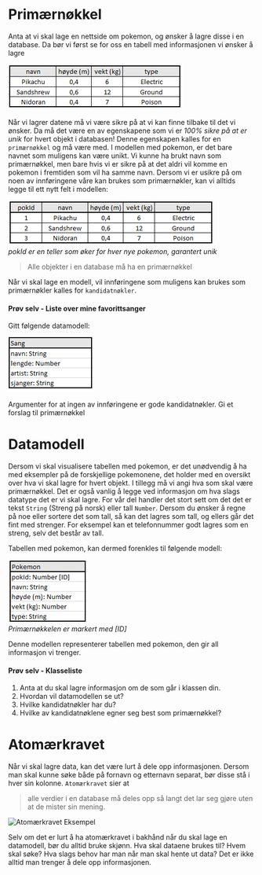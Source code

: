 
# Primærnøkkel

Anta at vi skal lage en nettside om pokemon, og ønsker å lagre disse i en database. Da bør vi først se for oss en tabell med informasjonen vi ønsker å lagre

![Pokemon Database](./pokemon1.png)

Når vi lagrer datene må vi være sikre på at vi kan finne tilbake til det vi ønsker. Da må det være en av egenskapene som vi er *100% sikre på at er unik* for hvert objekt i databasen! Denne egenskapen kalles for en `primærnøkkel` og må være med. I modellen med pokemon, er det bare navnet som muligens kan være unikt. Vi kunne ha brukt navn som primærnøkkel, men bare hvis vi er sikre på at det aldri vil komme en pokemon i fremtiden som vil ha samme navn. Dersom vi er usikre på om noen av innføringene våre kan brukes som primærnøkler, kan vi alltids legge til ett nytt felt i modellen:

![Pokemon med id](./pokemon2.png)  
*pokId er en teller som øker for hver nye pokemon, garantert unik* 

> Alle objekter i en database må ha en primærnøkkel

Når vi skal lage en modell, vil innføringene som muligens kan brukes som primærnøkler kalles for `kandidatnøkler`.

#### Prøv selv - Liste over mine favorittsanger
Gitt følgende datamodell:

![Modell Sang](./modell1.png)

Argumenter for at ingen av innføringene er gode kandidatnøkler. Gi et forslag til primærnøkkel


# Datamodell

Dersom vi skal visualisere tabellen med pokemon, er det unødvendig å ha med eksempler på de forskjellige pokemonene, det holder med en oversikt over hva vi skal lagre for hvert objekt. I tillegg må vi angi hva som skal være primærnøkkel. Det er også vanlig å legge ved informasjon om hva slags datatype det er vi skal lagre. For vår del handler det stort sett om det det er tekst `String` (Streng på norsk) eller tall `Number`. Dersom du ønsker å regne på noe eller sortere det som tall, så kan det lagres som tall, og ellers går det fint med strenger. For eksempel kan et telefonnummer godt lagres som en streng, selv det består av tall. 

Tabellen med pokemon, kan dermed forenkles til følgende modell:

![Pokemon Datamodell](./pokemon3.png)  
*Primærnøkkelen er markert med [ID]*

Denne modellen representerer tabellen med pokemon, den gir all informasjon vi trenger.

#### Prøv selv - Klasseliste

1. Anta at du skal lagre informasjon om de som går i klassen din. 
2. Hvordan vil datamodellen se ut? 
3. Hvilke kandidatnøkler har du? 
4. Hvilke av kandidatnøklene egner seg best som primærnøkkel?



# Atomærkravet
Når vi skal lagre data, kan det være lurt å dele opp informasjonen. Dersom man skal kunne søke både på fornavn og etternavn separat, bør disse stå i hver sin kolonne. `Atomærkravet` sier at 

> alle verdier i en database må deles opp så langt det lar seg gjøre uten at de mister sin mening.

![Atomærkravet Eksempel](./atomær1.png)

Selv om det er lurt å ha atomærkravet i bakhånd når du skal lage en datamodell, bør du alltid bruke skjønn. Hva skal dataene brukes til? Hvem skal søke? Hva slags behov har man når man skal hente ut data? Det er ikke alltid man trenger å dele opp informasjonen.
